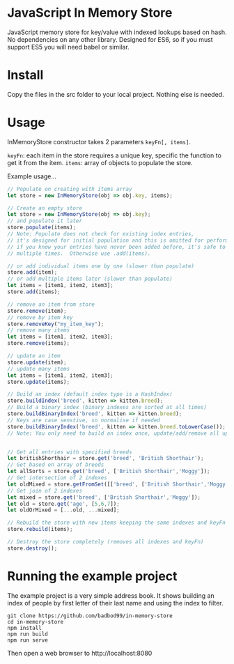 # JavaScript In Memory Store
JavaScript memory store for key/value with indexed lookups based on hash.  No dependencies on any other library.  Designed for ES6, so if you must support ES5 you will need babel or similar.

# Install
Copy the files in the src folder to your local project.  Nothing else is needed.

# Usage
InMemoryStore constructor takes 2 parameters `keyFn[, items]`. 

`keyFn`: each item in the store requires a unique key, specific the function to get it from the item.
`items`: array of objects to populate the store.

Example usage...
```javascript
// Populate on creating with items array
let store = new InMemoryStore(obj => obj.key, items);

// Create an empty store
let store = new InMemoryStore(obj => obj.key);
// and populate it later
store.populate(items);
// Note: Populate does not check for existing index entries,
// it's designed for initial population and this is omitted for performance
// if you know your entries have never been added before, it's safe to call
// multiple times.  Otherwise use .add(items).

// or add individual items one by one (slower than populate)
store.add(item);
// or add multiple items later (slower than populate)
let items = [item1, item2, item3];
store.add(items);

// remove an item from store
store.remove(item);
// remove by item key
store.removeKey("my_item_key");
// remove many items
let items = [item1, item2, item3];
store.remove(items);

// update an item
store.update(item);
// update many items
let items = [item1, item2, item3];
store.update(items);

// Build an index (default index type is a HashIndex)
store.buildIndex('breed', kitten => kitten.breed);
// Build a binary index (binary indexes are sorted at all times)
store.buildBinaryIndex('breed', kitten => kitten.breed);
// Keys are case senstive, so normalise if needed
store.buildBinaryIndex('breed', kitten => kitten.breed.toLowerCase());
// Note: You only need to build an index once, update/add/remove all update index automatically


// Get all entries with specified breeds
let britishShorthair = store.get('breed', 'British Shorthair');
// Get based on array of breeds
let allSorts = store.get('breed', ['British Shorthair','Moggy']);
// Get intersection of 2 indexes
let oldMixed = store.getFromSet([['breed', ['British Shorthair','Moggy'], ['age',[5,6,7]]);
// Get join of 2 indexes
let mixed = store.get('breed', ['British Shorthair','Moggy']);
let old = store.get('age', [5,6,7]);
let oldOrMixed = [...old, ...mixed];

// Rebuild the store with new items keeping the same indexes and keyFn
store.rebuild(items);

// Destroy the store completely (removes all indexes and keyFn)
store.destroy();
```

# Running the example project
The example project is a very simple address book.  It shows building an index
of people by first letter of their last name and using the index to filter.
```
git clone https://github.com/badbod99/in-memory-store
cd in-memory-store
npm install
npm run build
npm run serve
```
Then open a web browser to http://localhost:8080